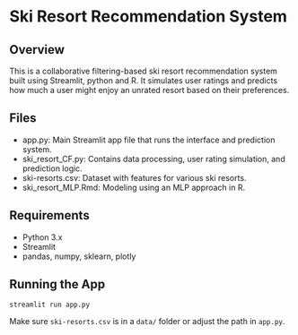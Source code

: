 # Ski Resort Recommendation System

## Overview
This is a collaborative filtering-based ski resort recommendation system built using Streamlit, python and R. It simulates user ratings and predicts how much a user might enjoy an unrated resort based on their preferences.

## Files
- app.py: Main Streamlit app file that runs the interface and prediction system.
- ski_resort_CF.py: Contains data processing, user rating simulation, and prediction logic.
- ski-resorts.csv: Dataset with features for various ski resorts.
- ski_resort_MLP.Rmd: Modeling using an MLP approach in R.

## Requirements
- Python 3.x
- Streamlit
- pandas, numpy, sklearn, plotly

## Running the App
```
streamlit run app.py
```

Make sure `ski-resorts.csv` is in a `data/` folder or adjust the path in `app.py`.
